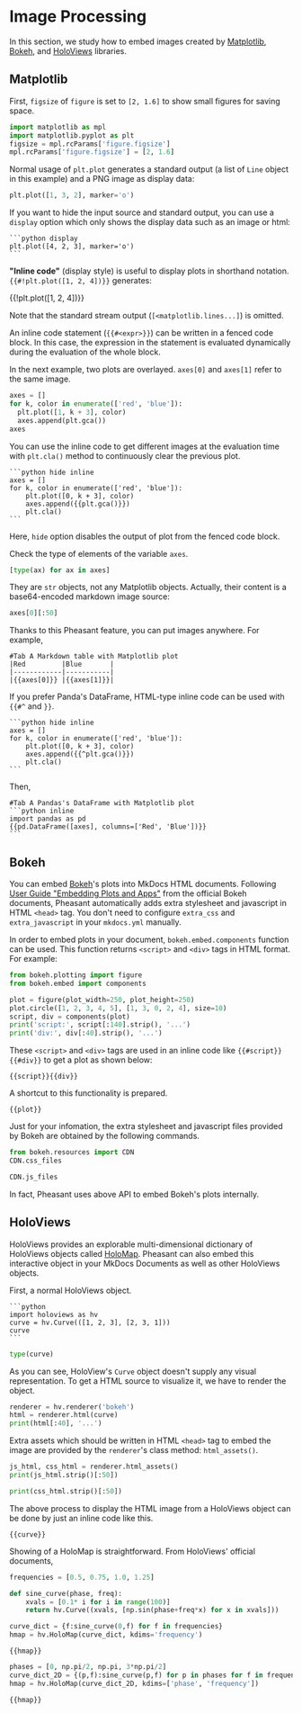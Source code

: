 # Image Processing

In this section, we study how to embed images created by [Matplotlib](https://matplotlib.org/), [Bokeh](https://bokeh.pydata.org/en/latest/), and [HoloViews](https://holoviews.org/) libraries.

## Matplotlib

First, `figsize` of `figure` is set to `[2, 1.6]` to show small figures for saving space.

```python
import matplotlib as mpl
import matplotlib.pyplot as plt
figsize = mpl.rcParams['figure.figsize']
mpl.rcParams['figure.figsize'] = [2, 1.6]
```

Normal usage of `plt.plot` generates a standard output (a list of `Line` object in this example) and a PNG image as display data:

```python
plt.plot([1, 3, 2], marker='o')
```

If you want to hide the input source and standard output, you can use a `display` option which only shows the display data such as an image or html:

~~~copy
```python display
plt.plot([4, 2, 3], marker='o')
```
~~~

**"Inline code"** (display style) is useful to display plots in shorthand notation. `{{#!plt.plot([1, 2, 4])}}` generates:

{{!plt.plot([1, 2, 4])}}

Note that the standard stream output (`[<matplotlib.lines...]`) is omitted.  

An inline code statement (`{{#<expr>}}`) can be written in a fenced code block. In this case, the expression in the statement is evaluated dynamically during the evaluation of the whole block.

In the next example, two plots are overlayed. `axes[0]` and `axes[1]` refer to the same image.

```python
axes = []
for k, color in enumerate(['red', 'blue']):
  plt.plot([1, k + 3], color)
  axes.append(plt.gca())
axes
```

You can use the inline code to get different images at the evaluation time with `plt.cla()` method to continuously clear the previous plot.

~~~copy
```python hide inline
axes = []
for k, color in enumerate(['red', 'blue']):
    plt.plot([0, k + 3], color)
    axes.append({{plt.gca()}})
    plt.cla()
```
~~~

Here, `hide` option disables the output of plot from the fenced code block.

Check the type of elements of the variable `axes`.

```python
[type(ax) for ax in axes]
```

They are `str` objects, not any Matplotlib objects. Actually, their content is a base64-encoded markdown image source:

```python
axes[0][:50]
```

Thanks to this Pheasant feature, you can put images anywhere. For example,

~~~copy
#Tab A Markdown table with Matplotlib plot
|Red         |Blue       |
|------------|-----------|
|{{axes[0]}} |{{axes[1]}}|
~~~

If you prefer Panda's DataFrame, HTML-type inline code can be used with `{{#^` and `}}`.

~~~copy
```python hide inline
axes = []
for k, color in enumerate(['red', 'blue']):
    plt.plot([0, k + 3], color)
    axes.append({{^plt.gca()}})
    plt.cla()
```
~~~

Then,

~~~copy
#Tab A Pandas's DataFrame with Matplotlib plot
```python inline
import pandas as pd
{{pd.DataFrame([axes], columns=['Red', 'Blue'])}}
```
~~~

## Bokeh

You can embed [Bokeh](https://bokeh.pydata.org/en/latest/)'s plots into MkDocs HTML documents. Following [User Guide "Embedding Plots and Apps"](https://bokeh.pydata.org/en/latest/docs/user_guide/embed.html) from the official Bokeh documents, Pheasant automatically adds extra stylesheet and javascript in HTML `<head>` tag. You don't need to configure `extra_css` and `extra_javascript` in your `mkdocs.yml` manually.

In order to embed plots in your document, `bokeh.embed.components` function can be used. This function returns `<script>`  and `<div>` tags in HTML format. For example:

```python
from bokeh.plotting import figure
from bokeh.embed import components

plot = figure(plot_width=250, plot_height=250)
plot.circle([1, 2, 3, 4, 5], [1, 3, 0, 2, 4], size=10)
script, div = components(plot)
print('script:', script[:140].strip(), '...')
print('div:', div[:40].strip(), '...')
```

These `<script>`  and `<div>` tags are used in an inline code like `{{#script}}{{#div}}` to get a plot as shown below:

~~~copy
{{script}}{{div}}
~~~

A shortcut to this functionality is prepared.

~~~copy
{{plot}}
~~~

Just for your infomation, the extra stylesheet and javascript files provided by Bokeh are obtained by the following commands.

```python
from bokeh.resources import CDN
CDN.css_files
```
```python
CDN.js_files
```

In fact, Pheasant uses above API to embed Bokeh's plots internally.

## HoloViews

HoloViews provides an explorable multi-dimensional dictionary of HoloViews objects called [HoloMap](https://holoviews.org/reference/containers/bokeh/HoloMap.html). Pheasant can also embed this interactive object in your MkDocs Documents as well as other HoloViews objects.

First, a normal HoloViews object.

~~~copy
```python
import holoviews as hv
curve = hv.Curve(([1, 2, 3], [2, 3, 1]))
curve
```
~~~

```python
type(curve)
```

As you can see, HoloView's `Curve` object doesn't supply any visual representation. To get a HTML source to visualize it, we have to render the object.

```python
renderer = hv.renderer('bokeh')
html = renderer.html(curve)
print(html[:40], '...')
```

Extra assets which should be written in HTML `<head>` tag to embed the image are provided by the `renderer`'s class method: `html_assets()`.

```python
js_html, css_html = renderer.html_assets()
print(js_html.strip()[:50])
```
```python
print(css_html.strip()[:50])
```

The above process to display the HTML image from a HoloViews object can be done by just an inline code like this.

~~~copy
{{curve}}
~~~

Showing of a HoloMap is straightforward. From HoloViews' official documents,

```python
frequencies = [0.5, 0.75, 1.0, 1.25]

def sine_curve(phase, freq):
    xvals = [0.1* i for i in range(100)]
    return hv.Curve((xvals, [np.sin(phase+freq*x) for x in xvals]))

curve_dict = {f:sine_curve(0,f) for f in frequencies}
hmap = hv.HoloMap(curve_dict, kdims='frequency')
```

~~~copy
{{hmap}}
~~~

```python
phases = [0, np.pi/2, np.pi, 3*np.pi/2]
curve_dict_2D = {(p,f):sine_curve(p,f) for p in phases for f in frequencies}
hmap = hv.HoloMap(curve_dict_2D, kdims=['phase', 'frequency'])
```

~~~copy
{{hmap}}
~~~
